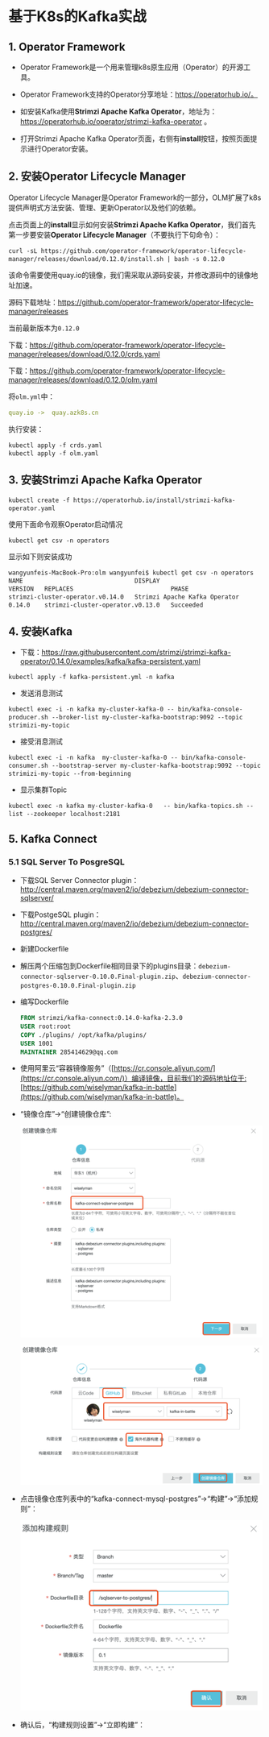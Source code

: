 # 基于K8s的Kafka实战

## 1. Operator Framework

- Operator Framework是一个用来管理k8s原生应用（Operator）的开源工具。

- Operator Framework支持的Operator分享地址：https://operatorhub.io/。

- 如安装Kafka使用**Strimzi Apache Kafka Operator**，地址为：https://operatorhub.io/operator/strimzi-kafka-operator 。

- 打开Strimzi Apache Kafka Operator页面，右侧有**install**按钮，按照页面提示进行Operator安装。

## 2. 安装Operator Lifecycle Manager

Operator Lifecycle Manager是Operator Framework的一部分，OLM扩展了k8s提供声明式方法安装、管理、更新Operator以及他们的依赖。

点击页面上的**install**显示如何安装**Strimzi Apache Kafka Operator**，我们首先第一步要安装**Operator Lifecycle Manager**（不要执行下句命令）：

```shell
curl -sL https://github.com/operator-framework/operator-lifecycle-manager/releases/download/0.12.0/install.sh | bash -s 0.12.0
```

该命令需要使用quay.io的镜像，我们需采取从源码安装，并修改源码中的镜像地址加速。

源码下载地址：https://github.com/operator-framework/operator-lifecycle-manager/releases

当前最新版本为`0.12.0`

下载：https://github.com/operator-framework/operator-lifecycle-manager/releases/download/0.12.0/crds.yaml

下载：https://github.com/operator-framework/operator-lifecycle-manager/releases/download/0.12.0/olm.yaml

将`olm.yml`中：

```yaml
quay.io ->  quay.azk8s.cn
```

执行安装：

```shell
kubectl apply -f crds.yaml
kubectl apply -f olm.yaml
```

## 3. 安装Strimzi Apache Kafka Operator

```shell
kubectl create -f https://operatorhub.io/install/strimzi-kafka-operator.yaml
```

使用下面命令观察Operator启动情况

```shell
kubectl get csv -n operators
```

显示如下则安装成功

```
wangyunfeis-MacBook-Pro:olm wangyunfei$ kubectl get csv -n operators
NAME                               DISPLAY                         VERSION   REPLACES                           PHASE
strimzi-cluster-operator.v0.14.0   Strimzi Apache Kafka Operator   0.14.0    strimzi-cluster-operator.v0.13.0   Succeeded
```

## 4. 安装Kafka

- 下载：https://raw.githubusercontent.com/strimzi/strimzi-kafka-operator/0.14.0/examples/kafka/kafka-persistent.yaml

```shell
kubectl apply -f kafka-persistent.yml -n kafka 
```

- 发送消息测试

```shell
kubectl exec -i -n kafka my-cluster-kafka-0 -- bin/kafka-console-producer.sh --broker-list my-cluster-kafka-bootstrap:9092 --topic strimizi-my-topic
```

- 接受消息测试

```shell
kubectl exec -i -n kafka  my-cluster-kafka-0 -- bin/kafka-console-consumer.sh --bootstrap-server my-cluster-kafka-bootstrap:9092 --topic strimizi-my-topic --from-beginning
```

- 显示集群Topic

```shell
kubectl exec -n kafka my-cluster-kafka-0   -- bin/kafka-topics.sh --list --zookeeper localhost:2181
```

## 5. Kafka Connect

### 5.1 SQL Server To PosgreSQL

- 下载SQL Server Connector plugin：http://central.maven.org/maven2/io/debezium/debezium-connector-sqlserver/

- 下载PostgeSQL plugin：http://central.maven.org/maven2/io/debezium/debezium-connector-postgres/

- 新建Dockerfile

- 解压两个压缩包到Dockerfile相同目录下的plugins目录：`debezium-connector-sqlserver-0.10.0.Final-plugin.zip`、`debezium-connector-postgres-0.10.0.Final-plugin.zip`

- 编写Dockerfile

  ```dockerfile
  FROM strimzi/kafka-connect:0.14.0-kafka-2.3.0
  USER root:root
  COPY ./plugins/ /opt/kafka/plugins/
  USER 1001
  MAINTAINER 285414629@qq.com
  ```

- 使用阿里云“容器镜像服务”（[https://cr.console.aliyun.com/](https://cr.console.aliyun.com/)）编译镜像，目前我们的源码地址位于:[https://github.com/wiselyman/kafka-in-battle](https://github.com/wiselyman/kafka-in-battle)。

- “镜像仓库”->“创建镜像仓库”:

  ![](images/aliyun1.png)

  ![](images/aliyun2.png)

- 点击镜像仓库列表中的“kafka-connect-mysql-postgres”->“构建”->“添加规则”：

  ![](images/aliyun3.png)

- 确认后，“构建规则设置”->“立即构建”：

  